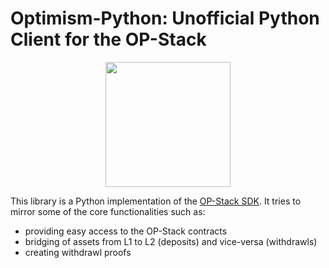 # Optimism-Python: Unofficial Python Client for the OP-Stack

<div align="center">
    <img src="https://github.com/rafalum/optimism-python/assets/38735195/12cb4de6-7cb5-403d-993b-5461febd5b72" width=200 height=200 />
</div>


This library is a Python implementation of the [OP-Stack SDK](https://sdk.optimism.io/). It tries to mirror some of the core functionalities such as:

- providing easy access to the OP-Stack contracts
- bridging of assets from L1 to L2 (deposits) and vice-versa (withdrawls)
- creating withdrawl proofs